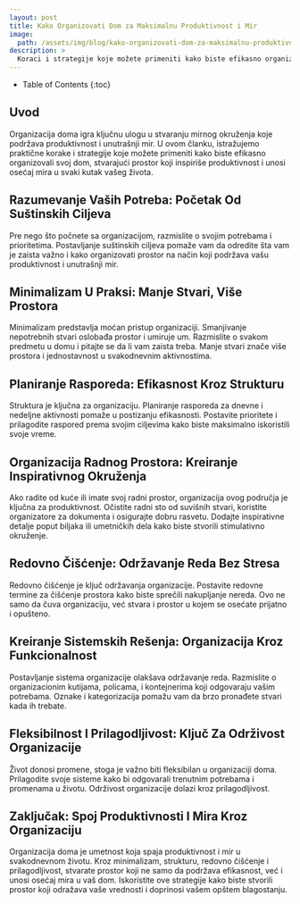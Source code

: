 ```yaml
---
layout: post
title: Kako Organizovati Dom za Maksimalnu Produktivnost i Mir
image: 
  path: /assets/img/blog/kako-organizovati-dom-za-maksimalnu-produktivnost-i-mir_dubinsko_pranje_ba.jpg
description: >
  Koraci i strategije koje možete primeniti kako biste efikasno organizovali svoj dom, stvarajući prostor koji inspiriše produktivnost i unosi osećaj mira u svaki kutak vašeg života.
---
```



- Table of Contents
{:toc}

## Uvod

Organizacija doma igra ključnu ulogu u stvaranju mirnog okruženja koje podržava produktivnost i unutrašnji mir. U ovom članku, istražujemo praktične korake i strategije koje možete primeniti kako biste efikasno organizovali svoj dom, stvarajući prostor koji inspiriše produktivnost i unosi osećaj mira u svaki kutak vašeg života.


## Razumevanje Vaših Potreba: Početak Od Suštinskih Ciljeva

Pre nego što počnete sa organizacijom, razmislite o svojim potrebama i prioritetima. Postavljanje suštinskih ciljeva pomaže vam da odredite šta vam je zaista važno i kako organizovati prostor na način koji podržava vašu produktivnost i unutrašnji mir.


## Minimalizam U Praksi: Manje Stvari, Više Prostora

Minimalizam predstavlja moćan pristup organizaciji. Smanjivanje nepotrebnih stvari oslobađa prostor i umiruje um. Razmislite o svakom predmetu u domu i pitajte se da li vam zaista treba. Manje stvari znače više prostora i jednostavnost u svakodnevnim aktivnostima.


## Planiranje Rasporeda: Efikasnost Kroz Strukturu

Struktura je ključna za organizaciju. Planiranje rasporeda za dnevne i nedeljne aktivnosti pomaže u postizanju efikasnosti. Postavite prioritete i prilagodite raspored prema svojim ciljevima kako biste maksimalno iskoristili svoje vreme.


## Organizacija Radnog Prostora: Kreiranje Inspirativnog Okruženja

Ako radite od kuće ili imate svoj radni prostor, organizacija ovog područja je ključna za produktivnost. Očistite radni sto od suvišnih stvari, koristite organizatore za dokumenta i osigurajte dobru rasvetu. Dodajte inspirativne detalje poput biljaka ili umetničkih dela kako biste stvorili stimulativno okruženje.


## Redovno Čišćenje: Održavanje Reda Bez Stresa

Redovno čišćenje je ključ održavanja organizacije. Postavite redovne termine za čišćenje prostora kako biste sprečili nakupljanje nereda. Ovo ne samo da čuva organizaciju, već stvara i prostor u kojem se osećate prijatno i opušteno.


## Kreiranje Sistemskih Rešenja: Organizacija Kroz Funkcionalnost

Postavljanje sistema organizacije olakšava održavanje reda. Razmislite o organizacionim kutijama, policama, i kontejnerima koji odgovaraju vašim potrebama. Oznake i kategorizacija pomažu vam da brzo pronađete stvari kada ih trebate.


## Fleksibilnost I Prilagodljivost: Ključ Za Održivost Organizacije

Život donosi promene, stoga je važno biti fleksibilan u organizaciji doma. Prilagodite svoje sisteme kako bi odgovarali trenutnim potrebama i promenama u životu. Održivost organizacije dolazi kroz prilagodljivost.


## Zaključak: Spoj Produktivnosti I Mira Kroz Organizaciju

Organizacija doma je umetnost koja spaja produktivnost i mir u svakodnevnom životu. Kroz minimalizam, strukturu, redovno čišćenje i prilagodljivost, stvarate prostor koji ne samo da podržava efikasnost, već i unosi osećaj mira u vaš dom. Iskoristite ove strategije kako biste stvorili prostor koji odražava vaše vrednosti i doprinosi vašem opštem blagostanju.

